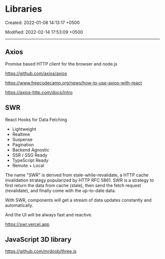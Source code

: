 # Libraries

Created: 2022-01-08 14:13:17 +0500

Modified: 2022-02-14 17:53:09 +0500

---

## Axios

Promise based HTTP client for the browser and node.js

<https://github.com/axios/axios>

<https://www.freecodecamp.org/news/how-to-use-axios-with-react>

<https://axios-http.com/docs/intro>

## SWR

React Hooks for Data Fetching

- Lightweight
- Realtime
- Suspense
- Pagination
- Backend Agnostic
- SSR / SSG Ready
- TypeScript Ready
- Remote + Local

The name "SWR" is derived from stale-while-revalidate, a HTTP cache invalidation strategy popularized by HTTP RFC 5861. SWR is a strategy to first return the data from cache (stale), then send the fetch request (revalidate), and finally come with the up-to-date data.

With SWR, components will get a stream of data updates constantly and automatically.

And the UI will be always fast and reactive.

<https://swr.vercel.app>

## JavaScript 3D library

<https://github.com/mrdoob/three.js>
